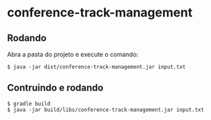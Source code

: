 # conference-track-management

## Rodando
Abra a pasta do projeto e execute o comando:
```
$ java -jar dist/conference-track-management.jar input.txt
```

## Contruindo e rodando
```
$ gradle build
$ java -jar build/libs/conference-track-management.jar input.txt
```